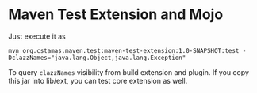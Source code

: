 # Maven Test Extension and Mojo

Just execute it as

```
mvn org.cstamas.maven.test:maven-test-extension:1.0-SNAPSHOT:test -DclazzNames="java.lang.Object,java.lang.Exception"
```

To query `clazzNames` visibility from build extension and plugin. If you copy this jar into lib/ext, you can test 
core extension as well.

